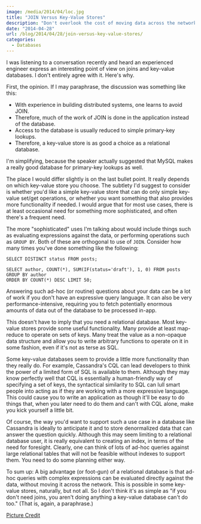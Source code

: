 ```yaml
---
image: /media/2014/04/loc.jpg
title: "JOIN Versus Key-Value Stores"
description: "Don't overlook the cost of moving data across the network"
date: "2014-04-28"
url: /blog/2014/04/28/join-versus-key-value-stores/
categories:
  - Databases
---
```


I was listening to a conversation recently and heard an experienced engineer express an interesting point of view on joins and key-value databases. I don't entirely agree with it. Here's why.

<!--more-->

First, the opinion. If I may paraphrase, the discussion was something like this:

* With experience in building distributed systems, one learns to avoid JOIN.
* Therefore, much of the work of JOIN is done in the application instead of the database.
* Access to the database is usually reduced to simple primary-key lookups.
* Therefore, a key-value store is as good a choice as a relational database.

I'm simplifying, because the speaker actually suggested that MySQL makes a really good database for primary-key lookups as well.

The place I would differ slightly is on the last bullet point. <!--more--> It really depends on which key-value store you choose. The subtlety I'd suggest to consider is whether you'd like a simple key-value store that can do only simple key-value set/get operations, or whether you want something that also provides more functionality if needed. I would argue that for most use cases, there is at least occasional need for something more sophisticated, and often there's a frequent need.

The more "sophisticated" uses I'm talking about would include things such as evaluating expressions against the data, or performing operations such as `GROUP BY`. Both of these are orthogonal to use of `JOIN`. Consider how many times you've done something like the following:

```
SELECT DISTINCT status FROM posts;

SELECT author, COUNT(*), SUM(IF(status='draft'), 1, 0) FROM posts
GROUP BY author
ORDER BY COUNT(*) DESC LIMIT 50;
```

Answering such ad-hoc (or routine) questions about your data can be a lot of work if you don't have an expressive query language. It can also be very performance-intensive, requiring you to fetch potentially enormous amounts of data out of the database to be processed in-app.

This doesn't have to imply that you need a relational database. Most key-value stores provide some useful functionality. Many provide at least map-reduce to operate on sets of keys. Many treat the value as a non-opaque data structure and allow you to write arbitrary functions to operate on it in some fashion, even if it's not as terse as SQL.

Some key-value databases seem to provide a little more functionality than they really do. For example, Cassandra's CQL can lead developers to think the power of a limited form of SQL is available to them. Although they may know perfectly well that CQL is essentially a human-friendly way of specifying a set of keys, the syntactical similarity to SQL can lull smart people into acting as if they are working with a more expressive language. This could cause you to write an application as though it'll be easy to do things that, when you later need to do them and can't with CQL alone, make you kick yourself a little bit.

Of course, the way you'd want to support such a use case in a database like Cassandra is ideally to anticipate it and to store denormalized data that can answer the question quickly. Although this may seem limiting to a relational database user, it is really equivalent to creating an index, in terms of the need for foresight. Clearly, one can think of lots of ad-hoc queries against large relational tables that will not be feasible without indexes to support them. You need to do some planning either way.

To sum up: A big advantage (or foot-gun) of a relational database is that ad-hoc queries with complex expressions can be evaluated directly against the data, without moving it across the network. This is possible in some key-value stores, naturally, but not all. So I don't think it's as simple as "if you don't need joins, you aren't doing anything a key-value database can't do too." (That is, again, a paraphrase.)

[Picture Credit](https://www.flickr.com/photos/glynlowe/8494249683/)


